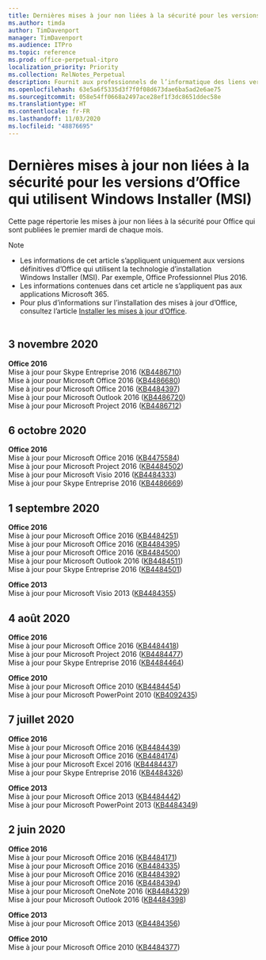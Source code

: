```yaml
---
title: Dernières mises à jour non liées à la sécurité pour les versions d’Office qui utilisent Windows Installer (MSI)
ms.author: timda
author: TimDavenport
manager: TimDavenport
ms.audience: ITPro
ms.topic: reference
ms.prod: office-perpetual-itpro
localization_priority: Priority
ms.collection: RelNotes_Perpetual
description: Fournit aux professionnels de l’informatique des liens vers les dernières informations sur les mises à jour non liées à la sécurité pour les versions définitives d’Office 2016, Office 2013 et Office 2010
ms.openlocfilehash: 63e5a6f5335d3f7f0f08d673dae6ba5ad2e6ae75
ms.sourcegitcommit: 058e54ff0668a2497ace28ef1f3dc8651ddec58e
ms.translationtype: HT
ms.contentlocale: fr-FR
ms.lasthandoff: 11/03/2020
ms.locfileid: "48876695"
---
```

# <a name="latest-non-security-updates-for-versions-of-office-that-use-windows-installer-msi"></a>Dernières mises à jour non liées à la sécurité pour les versions d’Office qui utilisent Windows Installer (MSI)

Cette page répertorie les mises à jour non liées à la sécurité pour Office qui sont publiées le premier mardi de chaque mois.

> [!NOTE]
> - Les informations de cet article s’appliquent uniquement aux versions définitives d’Office qui utilisent la technologie d’installation Windows Installer (MSI). Par exemple, Office Professionnel Plus 2016.
> - Les informations contenues dans cet article ne s’appliquent pas aux applications Microsoft 365.
> - Pour plus d’informations sur l’installation des mises à jour d’Office, consultez l’article [Installer les mises à jour d’Office](https://support.office.com/article/2ab296f3-7f03-43a2-8e50-46de917611c5).
<br/><br/>

## <a name="november-3-2020"></a>3 novembre 2020
**Office 2016**<br/>
Mise à jour pour Skype Entreprise 2016 ([KB4486710](https://support.microsoft.com/help/4486710)) <br/>
Mise à jour pour Microsoft Office 2016 ([KB4486680](https://support.microsoft.com/help/4486680)) <br/>
Mise à jour pour Microsoft Office 2016 ([KB4484397](https://support.microsoft.com/help/4484397)) <br/>
Mise à jour pour Microsoft Outlook 2016 ([KB4486720](https://support.microsoft.com/help/4486720)) <br/>
Mise à jour pour Microsoft Project 2016 ([KB4486712](https://support.microsoft.com/help/4486712)) <br/>


## <a name="october-6-2020"></a>6 octobre 2020
**Office 2016**<br/>
Mise à jour pour Microsoft Office 2016 ([KB4475584](https://support.microsoft.com/help/4475584))<br/>
Mise à jour pour Microsoft Project 2016 ([KB4484502](https://support.microsoft.com/help/4484502))<br/>
Mise à jour pour Microsoft Visio 2016 ([KB4484333](https://support.microsoft.com/help/4484333))<br/>
Mise à jour pour Skype Entreprise 2016 ([KB4486669](https://support.microsoft.com/help/4486669))<br/> 

## <a name="september-1-2020"></a>1 septembre 2020
**Office 2016**<br/>
Mise à jour pour Microsoft Office 2016 ([KB4484251](https://support.microsoft.com/help/4484251))<br/>
Mise à jour pour Microsoft Office 2016 ([KB4484395](https://support.microsoft.com/help/4484395))<br/> Mise à jour pour Microsoft Office 2016 ([KB4484500](https://support.microsoft.com/help/4484500)) <br/>
Mise à jour pour Microsoft Outlook 2016 ([KB4484511](https://support.microsoft.com/help/4484511)) <br/>
Mise à jour pour Skype Entreprise 2016 ([KB4484501](https://support.microsoft.com/help/4484501)) <br/>

**Office 2013**<br/>
Mise à jour pour Microsoft Visio 2013 ([KB4484355](https://support.microsoft.com/help/4484355))<br/>

## <a name="august-4-2020"></a>4 août 2020

**Office 2016**<br/>
Mise à jour pour Microsoft Office 2016 ([KB4484418](https://support.microsoft.com/help/4484418))<br/> Mise à jour pour Microsoft Project 2016 ([KB4484477](https://support.microsoft.com/help/4484477))<br/>
Mise à jour pour Skype Entreprise 2016 ([KB4484464](https://support.microsoft.com/help/4484464))<br/> 

**Office 2010**<br/>
Mise à jour pour Microsoft Office 2010 ([KB4484454](https://support.microsoft.com/help/4484454))<br/> Mise à jour pour Microsoft PowerPoint 2010 ([KB4092435](https://support.microsoft.com/help/4092435))<br/> 

## <a name="july-7-2020"></a>7 juillet 2020

**Office 2016**<br/>
Mise à jour pour Microsoft Office 2016 ([KB4484439](https://support.microsoft.com/help/4484439))<br/> Mise à jour pour Microsoft Office 2016 ([KB4484174](https://support.microsoft.com/help/4484174))<br/> Mise à jour pour Microsoft Excel 2016 ([KB4484437](https://support.microsoft.com/help/4484437))<br/>
Mise à jour pour Skype Entreprise 2016 ([KB4484326](https://support.microsoft.com/help/4484326))<br/> 

**Office 2013**<br/>
Mise à jour pour Microsoft Office 2013 ([KB4484442](https://support.microsoft.com/help/4484442))<br/> Mise à jour pour Microsoft PowerPoint 2013 ([KB4484349](https://support.microsoft.com/help/4484349))<br/> 


## <a name="june-2-2020"></a>2 juin 2020

**Office 2016**<br/>
Mise à jour pour Microsoft Office 2016 ([KB4484171](https://support.microsoft.com/help/4484171))<br/> Mise à jour pour Microsoft Office 2016 ([KB4484335](https://support.microsoft.com/help/4484335))<br/> Mise à jour pour Microsoft Office 2016 ([KB4484392](https://support.microsoft.com/help/4484392))<br/> Mise à jour pour Microsoft Office 2016 ([KB4484394](https://support.microsoft.com/help/4484394))<br/> Mise à jour pour Microsoft OneNote 2016 ([KB4484329](https://support.microsoft.com/help/4484329))<br/>
Mise à jour pour Microsoft Outlook 2016 ([KB4484398](https://support.microsoft.com/help/4484398))<br/> 

**Office 2013**<br/>
Mise à jour pour Microsoft Office 2013 ([KB4484356](https://support.microsoft.com/help/4484356))<br/> 

**Office 2010**<br/>
Mise à jour pour Microsoft Office 2010 ([KB4484377](https://support.microsoft.com/help/4484377))<br/> 

 
